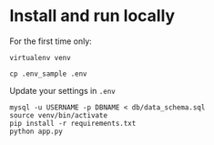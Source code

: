 # Install and run locally #
For the first time only:
```
virtualenv venv
```

```
cp .env_sample .env
```
Update your settings in `.env`
```
mysql -u USERNAME -p DBNAME < db/data_schema.sql
source venv/bin/activate
pip install -r requirements.txt
python app.py
```

